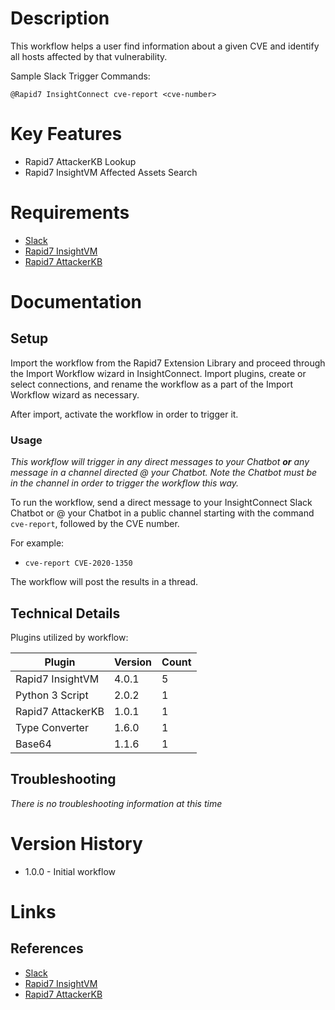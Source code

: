 # Description

This workflow helps a user find information about a given CVE and identify all hosts affected by that vulnerability.

Sample Slack Trigger Commands:

`@Rapid7 InsightConnect cve-report <cve-number>`

# Key Features

* Rapid7 AttackerKB Lookup
* Rapid7 InsightVM Affected Assets Search

# Requirements

* [Slack](https://insightconnect.help.rapid7.com/docs/configure-slack-for-chatops)
* [Rapid7 InsightVM](https://www.rapid7.com/products/insightvm/)
* [Rapid7 AttackerKB](https://attackerkb.com/)

# Documentation

## Setup

Import the workflow from the Rapid7 Extension Library and proceed through the Import Workflow wizard in InsightConnect. Import plugins, create or select connections, and rename the workflow as a part of the Import Workflow wizard as necessary.

After import, activate the workflow in order to trigger it.

### Usage

*This workflow will trigger in any direct messages to your Chatbot **or** any message in a channel directed @ your Chatbot. Note the Chatbot must be in the channel in order to trigger the workflow this way.*

To run the workflow, send a direct message to your InsightConnect Slack Chatbot or @ your Chatbot in a public channel starting with the command `cve-report`, followed by the CVE number.

For example:

* `cve-report CVE-2020-1350`

The workflow will post the results in a thread.

## Technical Details

Plugins utilized by workflow:

|Plugin|Version|Count|
|----|----|--------|
|Rapid7 InsightVM|4.0.1|5|
|Python 3 Script|2.0.2|1|
|Rapid7 AttackerKB|1.0.1|1|
|Type Converter|1.6.0|1|
|Base64|1.1.6|1|

## Troubleshooting

_There is no troubleshooting information at this time_

# Version History

* 1.0.0 - Initial workflow

# Links

## References

* [Slack](https://insightconnect.help.rapid7.com/docs/configure-slack-for-chatops)
* [Rapid7 InsightVM](https://www.rapid7.com/products/insightvm/)
* [Rapid7 AttackerKB](https://attackerkb.com/)

